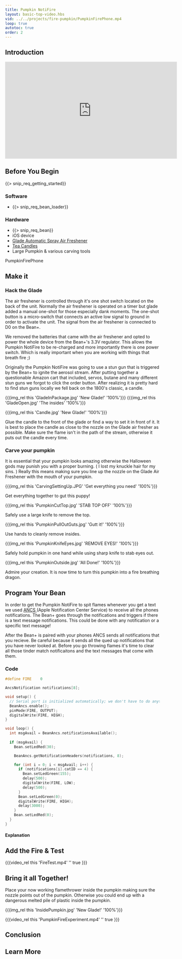 ```yaml
---
title: Pumpkin NotiFire
layout: basic-top-video.hbs
vid: ../../projects/fire-pumpkin/PumpkinFirePhone.mp4
loop: true
autotoc: true
order: 2
---
```


## Introduction

<iframe width="560" height="315" src="https://www.youtube.com/embed/ScVQEZZuLLU" frameborder="0" allowfullscreen></iframe>

## Before You Begin

{{> snip_req_getting_started}}

### Software

* {{> snip_req_bean_loader}}

### Hardware

* {{> snip_req_bean}}
* iOS device
* [Glade Automatic Spray Air Freshener](https://www.amazon.com/GladeAutomatic-Freshener-Hawaiian-Breeze-Starter/dp/B004GCUK8A/)
* [Tea Candles](https://www.amazon.com/Country-Dreams-Unscented-Lights-Pkg-White/dp/B001681QZ8)
* Large Pumpkin & various carving tools


PumpkinFirePhone

## Make it

### Hack the Glade

The air freshener is controlled through it's one shot switch located on the back of the unit. Normally the air freshener is operated on a timer but glade added a manual one-shot for those especially dank moments. The one-shot button is a micro-switch that connects an active low signal to ground in order to activate the unit. The signal from the air freshener is connected to D0 on the Bean+. 

We removed the batteries that came with the air freshener and opted to power the whole device from the Bean+'s 3.3V regulator. This allows the Pumpkin NotiFire to be re-charged and more importantly there is one power switch. Which is really important when you are working with things that breath fire ;)

Originally the Pumpkin NotiFire was going to use a stun gun that is triggered by the Bean+ to ignite the aerosol stream. After putting together a questionable Amazon cart that included, servos, butane and many different stun guns we forgot to click the order button. After realizing it is pretty hard to find stun guns locally we fell back on the 1800's classic, a candle. 


{{{img_rel this 'GladeInPackage.jpg' 'New Glade!' '100%'}}}
{{{img_rel this 'GladeOpen.jpg' 'The insides' '100%'}}}


{{{img_rel this 'Candle.jpg' 'New Glade!' '100%'}}}

Glue the candle to the front of the glade or find a way to set it in front of it.  It is best to place the candle as close to the nozzle on the Glade air fresher as possible. Make sure the flame isn't in the path of the stream, otherwise it puts out the candle every time.

### Carve your pumpkin

It is essential that your pumpkin looks amazing otherwise the Halloween gods may punish you with a proper burning. ( I lost my knuckle hair for my sins. ) Really this means making sure you line up the nozzle on the Glade Air Freshener with the mouth of your pumpkin.

{{{img_rel this 'CarvingSettingUp.JPG' 'Get everything you need' '100%'}}}

Get everything together to gut this puppy!

{{{img_rel this 'PumpkinCutTop.jpg' 'STAB TOP OFF' '100%'}}}

Safely use a large knife to remove the top.

{{{img_rel this 'PumpkinPullOutGuts.jpg' 'Gutt it!' '100%'}}}

Use hands to cleanly remove insides.

{{{img_rel this 'PumpkinKnifeEyes.jpg' 'REMOVE EYES!' '100%'}}}

Safely hold pumpkin in one hand while using sharp knife to stab eyes out.

{{{img_rel this 'PumpkinOutside.jpg' 'All Done!' '100%'}}}

Admire your creation. It is now time to turn this pumpkin into a fire breathing dragon.

## Program Your Bean

In order to get the Pumpkin NotiFire to spit flames whenever you get a text we used [ANCS ](/features/ancs/) (Apple Notification Center Service) to receive all the phones notifications. The Bean+ goes through the notifications and triggers if there is a text message notifications. This could be done with any notification or a specific text message!

After the Bean+ is paired with your phones ANCS sends all notifications that you recieve. Be careful because it sends all the qued up notifications that you have never looked at. Before you go throwing flames it's time to clear all those tinder match notificaitons and the text messages that come with them.

### Code

```cpp
#define FIRE    0

AncsNotification notifications[8];

void setup() {
  // Serial port is initialized automatically; we don't have to do anything
  BeanAncs.enable();
  pinMode(FIRE, OUTPUT);
  digitalWrite(FIRE, HIGH);
}

void loop() {
  int msgAvail = BeanAncs.notificationsAvailable();
  
  if (msgAvail) {
    Bean.setLedRed(30);

    BeanAncs.getNotificationHeaders(notifications, 8);

    for (int i = 0; i < msgAvail; i++) {
      if (notifications[i].catID == 4) {
        Bean.setLedGreen(155);
        delay(500);
        digitalWrite(FIRE, LOW);
        delay(500);
      }
      Bean.setLedGreen(0);
      digitalWrite(FIRE, HIGH);
      delay(3000);
    }
    Bean.setLedRed(0);
  }
}
```

#### Explanation

## Add the Fire & Test

{{{video_rel this 'FireTest.mp4' '' true }}}

## Bring it all Together!

Place your now working flamethrower inside the pumpkin making sure the nozzle points out of the pumpkin. Otherwise you could end up with a dangerous melted pile of plastic inside the pumpkin.

{{{img_rel this 'InsidePumpkin.jpg' 'New Glade!' '100%'}}}

{{{video_rel this 'PumpkinFireExperiment.mp4' '' true }}}

## Conclusion

## Learn More

